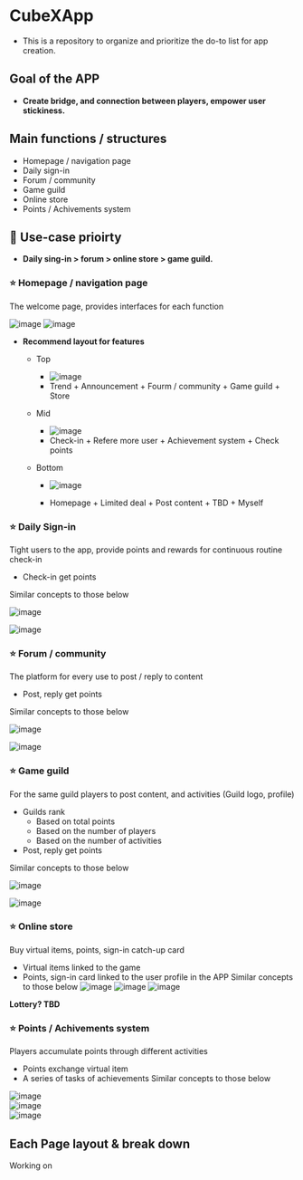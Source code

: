 # CubeXApp
- This is a repository to organize and prioritize the do-to list for app creation.

## Goal of the APP 
- **Create bridge, and connection between players, empower user stickiness.**

## Main functions / structures
- Homepage / navigation page
- Daily sign-in
- Forum / community
- Game guild
- Online store
- Points / Achivements system

## 🚀 Use-case prioirty
- **Daily sing-in > forum > online store > game guild.**
  
### ⭐ Homepage / navigation page
The welcome page, provides interfaces for each function

![image](https://github.com/CubeX-MC/CubeXApp/assets/144306521/1328814d-5db0-4c5d-a053-1f7ab88e496a)
![image](https://github.com/CubeX-MC/CubeXApp/assets/144306521/747a0c54-3f7c-4745-841f-bfec22673d95)  


- **Recommend layout for features**
  - Top
    - ![image](https://github.com/CubeX-MC/CubeXApp/assets/144306521/02937edb-4ff2-46de-99eb-37ecaec5686e)
    - Trend + Announcement + Fourm / community + Game guild + Store
      
  - Mid
    - ![image](https://github.com/CubeX-MC/CubeXApp/assets/144306521/132836d2-2b75-41f1-8d3e-bfc55ff627b4)
    - Check-in + Refere more user + Achievement system + Check points
      
  - Bottom
    - ![image](https://github.com/CubeX-MC/CubeXApp/assets/144306521/39605ce4-b222-4aec-bcc3-6684457ce74a)
  
    - Homepage + Limited deal + Post content + TBD + Myself


  
### ⭐ Daily Sign-in
Tight users to the app, provide points and rewards for continuous routine check-in
  - Check-in get points

Similar concepts to those below

![image](https://github.com/CubeX-MC/CubeXApp/assets/144306521/3e667cc5-62ca-41cd-9638-efc6a6e58f92)  

![image](https://github.com/CubeX-MC/CubeXApp/assets/144306521/c06e05be-fbc9-46f5-894d-bedf5417db15)  



  
### ⭐ Forum / community 
The platform for every use to post / reply to content
  - Post, reply get points
   
Similar concepts to those below  

![image](https://github.com/CubeX-MC/CubeXApp/assets/144306521/f542158b-9ea6-4d6f-a044-bc94282e2981)  

![image](https://github.com/CubeX-MC/CubeXApp/assets/144306521/213312f2-4402-41fe-837a-796c57915077)  


### ⭐ Game guild 
For the same guild players to post content, and activities (Guild logo, profile)
  - Guilds rank
    - Based on total points
    - Based on the number of players
    - Based on the number of activities
  - Post, reply get points

Similar concepts to those below  

![image](https://github.com/CubeX-MC/CubeXApp/assets/144306521/8d5870c9-1a36-4f53-ba83-671ca71f402c)  

![image](https://github.com/CubeX-MC/CubeXApp/assets/144306521/8cce850d-842a-43f6-90a6-730a7b960f72)  



  
### ⭐ Online store 
Buy virtual items, points, sign-in catch-up card
  - Virtual items linked to the game
  - Points, sign-in card linked to the user profile in the APP
Similar concepts to those below
![image](https://github.com/CubeX-MC/CubeXApp/assets/144306521/6de38665-e750-4e0e-8204-caa316b4a666)
![image](https://github.com/CubeX-MC/CubeXApp/assets/144306521/bc7ce6c3-5183-485c-8e3a-d64e5498fa4e)
![image](https://github.com/CubeX-MC/CubeXApp/assets/144306521/76147942-e4dd-4ea8-8d94-574da99edfbf)

**Lottery? TBD**  



  
### ⭐ Points / Achivements system
Players accumulate points through different activities
  - Points exchange virtual item
  - A series of tasks of achievements
Similar concepts to those below

![image](https://github.com/CubeX-MC/CubeXApp/assets/144306521/98fc19c6-7b60-4948-82bb-104b09fd3419)  
![image](https://github.com/CubeX-MC/CubeXApp/assets/144306521/5d3f9376-72df-4dde-b544-2cca3a7fa4a6)   
![image](https://github.com/CubeX-MC/CubeXApp/assets/144306521/330edb6d-9d3c-4c75-bcd8-76c7073c8dbc)  


    


## Each Page layout & break down

Working on
